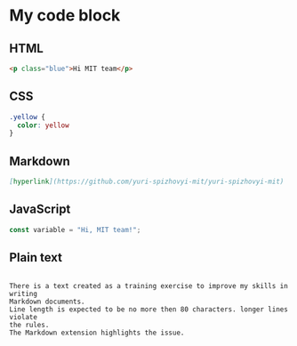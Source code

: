 # My code block

## HTML

```html
<p class="blue">Hi MIT team</p>
```

## CSS

``` css
.yellow {
  color: yellow
}
```

## Markdown

```md
[hyperlink](https://github.com/yuri-spizhovyi-mit/yuri-spizhovyi-mit)
```

## JavaScript

```js
const variable = "Hi, MIT team!";
```

## Plain text

```text

There is a text created as a training exercise to improve my skills in writing
Markdown documents.
Line length is expected to be no more then 80 characters. longer lines violate
the rules.
The Markdown extension highlights the issue.

```
